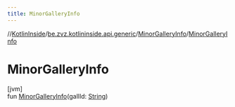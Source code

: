 ```yaml
---
title: MinorGalleryInfo
---
```

//[KotlinInside](../../../index.html)/[be.zvz.kotlininside.api.generic](../index.html)/[MinorGalleryInfo](index.html)/[MinorGalleryInfo](-minor-gallery-info.html)



# MinorGalleryInfo



[jvm]\
fun [MinorGalleryInfo](-minor-gallery-info.html)(gallId: [String](https://kotlinlang.org/api/latest/jvm/stdlib/kotlin/-string/index.html))




